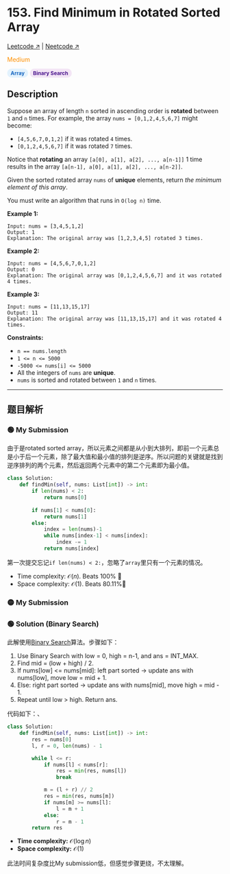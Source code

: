 # 153. Find Minimum in Rotated Sorted Array

[Leetcode ↗](https://leetcode.com/problems/find-minimum-in-rotated-sorted-array/description/) | [Neetcode ↗](https://neetcode.io/solutions/find-minimum-in-rotated-sorted-array)

<font color="#FF8F00">Medium</font> 

<span style="background-color:#E3F2FD; color:#1565C0; padding:3px 8px; border-radius:12px; font-size:12px; font-weight:bold;">Array</span> <span style="background-color:#F3E5F5; color:#4A148C; padding:3px 8px; border-radius:12px; font-size:12px; font-weight:bold;">Binary Search</span>

## Description
Suppose an array of length `n` sorted in ascending order is **rotated** between `1` and `n` times. For example, the array `nums = [0,1,2,4,5,6,7]` might become:

- `[4,5,6,7,0,1,2]` if it was rotated `4` times.
- `[0,1,2,4,5,6,7]` if it was rotated `7` times.

Notice that **rotating** an array `[a[0], a[1], a[2], ..., a[n-1]]` 1 time results in the array `[a[n-1], a[0], a[1], a[2], ..., a[n-2]]`.

Given the sorted rotated array `nums` of **unique** elements, return *the minimum element of this array*.

You must write an algorithm that runs in `O(log n)` time.

**Example 1:**

    Input: nums = [3,4,5,1,2]
    Output: 1
    Explanation: The original array was [1,2,3,4,5] rotated 3 times.

**Example 2:**

    Input: nums = [4,5,6,7,0,1,2]
    Output: 0
    Explanation: The original array was [0,1,2,4,5,6,7] and it was rotated 4 times.

**Example 3:**

    Input: nums = [11,13,15,17]
    Output: 11
    Explanation: The original array was [11,13,15,17] and it was rotated 4 times. 

**Constraints:**
* `n == nums.length`
* `1 <= n <= 5000`
* `-5000 <= nums[i] <= 5000`
* All the integers of `nums` are **unique**.
* `nums` is sorted and rotated between `1` and `n` times.


---

## 题目解析

### 🟢 My Submission

由于是rotated sorted array，所以元素之间都是从小到大排列，即前一个元素总是小于后一个元素，除了最大值和最小值的排列是逆序。所以问题的关键就是找到逆序排列的两个元素，然后返回两个元素中的第二个元素即为最小值。
```Python
class Solution:
    def findMin(self, nums: List[int]) -> int:
        if len(nums) < 2:
            return nums[0]
        
        if nums[1] < nums[0]:
            return nums[1]
        else:
            index = len(nums)-1
            while nums[index-1] < nums[index]:
                index -= 1
            return nums[index]
```
第一次提交忘记`if len(nums) < 2:`，忽略了`array`里只有一个元素的情况。

* Time complexity: $\mathcal{O}(n)$. Beats 100% 👏
* Space complexity: $\mathcal{O}(1)$. Beats 80.11%👏

### 🟡 My Submission


### 🟢 Solution (Binary Search)

此解使用[Binary Search](<Binary_Search.md>)算法。步骤如下：
1. Use Binary Search with low = 0, high = n-1, and ans = INT_MAX.
2. Find mid = (low + high) / 2.
3. If nums[low] <= nums[mid]: left part sorted → update ans with nums[low], move low = mid + 1.
4. Else: right part sorted → update ans with nums[mid], move high = mid - 1.
5. Repeat until low > high. Return ans.

代码如下：、
```Python
class Solution:
    def findMin(self, nums: List[int]) -> int:
        res = nums[0]
        l, r = 0, len(nums) - 1

        while l <= r:
            if nums[l] < nums[r]:
                res = min(res, nums[l])
                break

            m = (l + r) // 2
            res = min(res, nums[m])
            if nums[m] >= nums[l]:
                l = m + 1
            else:
                r = m - 1
        return res
```

* **Time complexity:** $\mathcal{O}(\log n)$
* **Space complexity:** $\mathcal{O}(1)$

此法时间复杂度比My submission低，但感觉步骤更绕，不太理解。